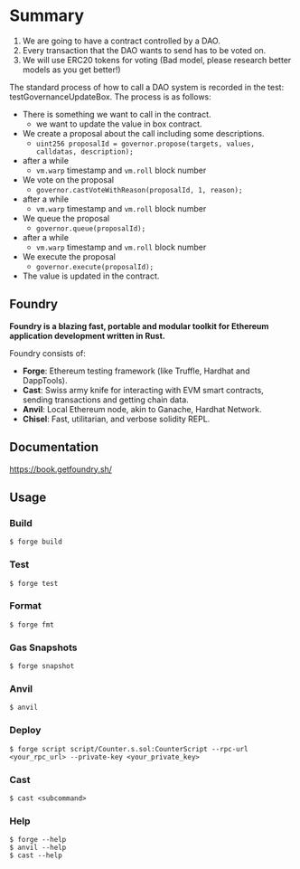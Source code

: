 # Summary

1. We are going to have a contract controlled by a DAO.
2. Every transaction that the DAO wants to send has to be voted on.
3. We will use ERC20 tokens for voting (Bad model, please research better models as you get better!)

The standard process of how to call a DAO system is recorded in the test: testGovernanceUpdateBox. The process is as follows:

- There is something we want to call in the contract.
  - we want to update the value in box contract.
- We create a proposal about the call including some descriptions.
  - `uint256 proposalId = governor.propose(targets, values, calldatas, description);`
- after a while
  - `vm.warp` timestamp and `vm.roll` block number
- We vote on the proposal
  - `governor.castVoteWithReason(proposalId, 1, reason);`
- after a while
  - `vm.warp` timestamp and `vm.roll` block number
- We queue the proposal
  - `governor.queue(proposalId);`
- after a while
  - `vm.warp` timestamp and `vm.roll` block number
- We execute the proposal
  - `governor.execute(proposalId);`
- The value is updated in the contract.

## Foundry

**Foundry is a blazing fast, portable and modular toolkit for Ethereum application development written in Rust.**

Foundry consists of:

- **Forge**: Ethereum testing framework (like Truffle, Hardhat and DappTools).
- **Cast**: Swiss army knife for interacting with EVM smart contracts, sending transactions and getting chain data.
- **Anvil**: Local Ethereum node, akin to Ganache, Hardhat Network.
- **Chisel**: Fast, utilitarian, and verbose solidity REPL.

## Documentation

https://book.getfoundry.sh/

## Usage

### Build

```shell
$ forge build
```

### Test

```shell
$ forge test
```

### Format

```shell
$ forge fmt
```

### Gas Snapshots

```shell
$ forge snapshot
```

### Anvil

```shell
$ anvil
```

### Deploy

```shell
$ forge script script/Counter.s.sol:CounterScript --rpc-url <your_rpc_url> --private-key <your_private_key>
```

### Cast

```shell
$ cast <subcommand>
```

### Help

```shell
$ forge --help
$ anvil --help
$ cast --help
```

